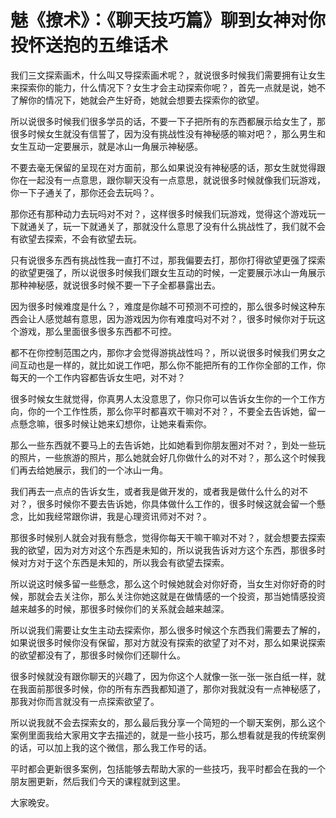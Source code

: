 # 魅《撩术》：《聊天技巧篇》聊到女神对你投怀送抱的五维话术

我们三文探索画术，什么叫又导探索画术呢？，就说很多时候我们需要拥有让女生来探索你的能力，什么情况下？女生才会主动探索你呢？，首先一点就是说，她不了解你的情况下，她就会产生好奇，她就会想要去探索你的欲望。

所以说很多时候我们很多学员的话，不要一下子把所有的东西都展示给女生了，那很多时候女生就没有信誓了，因为没有挑战性没有神秘感的嘛对吧？，那么男生和女生互动一定要展示，就是冰山一角展示神秘感。

不要去毫无保留的呈现在对方面前，那么如果说没有神秘感的话，那女生就觉得跟你在一起没有一点意思，跟你聊天没有一点意思，就说很多时候就像我们玩游戏，你一下子通关了，那你还会去玩吗？。

那你还有那种动力去玩吗对不对？，这样很多时候我们玩游戏，觉得这个游戏玩一下就通关了，玩一下就通关了，那就没什么意思了没有什么挑战性了，我们就不会有欲望去探索，不会有欲望去玩。

只有说很多东西有挑战性我一直打不过，那我偏要去打，那你打得欲望更强了探索的欲望更强了，所以说很多时候我们跟女生互动的时候，一定要展示冰山一角展示那种神秘感，就说很多时候不要一下子全都暴露出去。

因为很多时候难度是什么？，难度是你越不可预测不可控的，那么很多时候这种东西会让人感觉越有意思，因为游戏因为你有难度吗对不对？，很多时候你对于玩这个游戏，那么里面很多很多东西都不可控。

都不在你控制范围之内，那你才会觉得游挑战性吗？，所以说很多时候我们男女之间互动也是一样的，就比如说工作吧，那么你不能把所有的工作你全部的工作，你每天的一个工作内容都告诉女生吧，对不对？

很多时候女生就觉得，你真男人太没意思了，你只你可以告诉女生你的一个工作方向，你的一个工作性质，那么你平时都喜欢干嘛对不对？，不要全去告诉她，留一点懸念嘛，很多时候让她来幻想你，让她来看索你。

那么一些东西就不要马上的去告诉她，比如她看到你朋友圈对不对？，到处一些玩的照片，一些旅游的照片，那么她就会好几你做什么的对不对？，那么这个时候我们再去给她展示，我们的一个冰山一角。

我们再去一点点的告诉女生，或者我是做开发的，或者我是做什么什么的对不对？，很多时候你不要去告诉她，你具体做什么工作的，很多时候这就会留一个懸念，比如我经常跟你讲，我是心理资讯师对不对？。

那很多时候别人就会对我有懸念，觉得你每天干嘛干嘛对不对？，就会想要去探索我的欲望，因为对方对这个东西是未知的，所以说我告诉对方这个东西，那很多时候对方对于这个东西是未知的，所以我会有欲望去探索。

所以说这时候多留一些懸念，那么这个时候她就会对你好奇，当女生对你好奇的时候，那就会去关注你，那么关注你她这就是在做情感的一个投资，那当她情感投资越来越多的时候，那很多时候你们的关系就会越来越深。

所以说我们需要让女生主动去探索你，那么很多时候这个东西我们需要去了解的，如果说很多时候你没有保留，那对方就没有探索的欲望了对不对，那么如果说探索的欲望都没有了，那很多时候你们还聊什么。

很多时候就没有跟你聊天的兴趣了，因为你这个人就像一张一张一张白纸一样，就在我面前那很多时候，你的所有东西我都知道了，那你对我就没有一点神秘感了，那我对你而言就没有一点探索欲望了。

所以说我就不会去探索女的，那么最后我分享一个简短的一个聊天案例，那么这个案例里面我给大家用文字去描述的，就是一些小技巧，那么想看就是我的传统案例的话，可以加上我的这个微信，那么我工作号的话。

平时都会更新很多案例，包括能够去帮助大家的一些技巧，我平时都会在我的一个朋友圈更新，然后我们今天的课程就到这里。

大家晚安。
